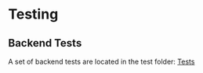 # Testing

## Backend Tests

A set of backend tests are located in the test folder:          [Tests](../delphi_api/test/)
